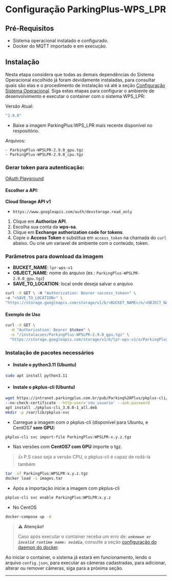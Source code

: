 # Configuração ParkingPlus-WPS_LPR

## Pré-Requisitos
-   Sistema operacional instalado e configurado.
-   Docker do MQTT importado e em execução.

## Instalação
Nesta etapa considera que todas as demais dependências do Sistema Operacional escolhido já foram 
devidamente instaladas, para consultar quais são elas e o procedimento de instalação vá até a 
seção [Configuração Sistema Operacional](configuracao_sistema_operacional.md). Siga estas etapas para configurar o ambiente de
desenvolvimento e executar o container com o sistema WPS_LPR:

Versâo Atual: 
```bash
"2.9.0"
```

* Baixe a imagem ParkingPlus:WPS_LPR mais recente disponível no respositório.

Arquivos:
```
- ParkingPlus-WPSLPR-2.9.0_gpu.tgz
- ParkingPlus-WPSLPR-2.9.0_cpu.tgz
```


### Gerar token para autenticação:

[OAuth Playground](https://developers.google.com/oauthplayground/?hl=pt-br)

#### Escolher a API:
**Cloud Storage API v1**

-   `https://www.googleapis.com/auth/devstorage.read_only`

1. Clique em **Authorize API**.
2. Escolha sua conta da **wps-sa**.
3. Clique em **Exchange authorization code for tokens**.
4. Copie o **Access Token** e substitua em `access_token` na chamada do `curl` abaixo. Ou crie um variavel de ambiente com o conteúdo, token.


### Parâmetros para download da imagem
- **BUCKET_NAME**: `lpr-wps-v1`
- **OBJECT_NAME**: nome do arquivo (ex.: `ParkingPlus-WPSLPR-2.9.0_gpu.tgz`)
- **SAVE_TO_LOCATION**: local onde deseja salvar o arquivo

```bash
curl -X GET \ -H "Authorization: Bearer <access_token>" \ 
-o "<SAVE_TO_LOCATION>" \ 
"https://storage.googleapis.com/storage/v1/b/<BUCKET_NAME>/o/<OBJECT_NAME>?alt=media"
```

#### Exemplo de Uso
```bash
curl -X GET \
  -H "Authorization: Bearer $token" \
  -o "/instalacoes/ParkingPlus-WPSLPR-2.9.0_gpu.tgz" \
  "https://storage.googleapis.com/storage/v1/b/lpr-wps-v1/o/ParkingPlus-WPSLPR-2.9.0_gpu.tgz?alt=media"
```

### Instalação de pacotes necessários

* #### Instale o python3.11 (Ubuntu)
```bash
sudo apt install python3.11
```
* #### Instale o pkplus-cli (Ubuntu)
```bash
wget https://intranet.parkingplus.com.br/pub/Parking%20Plus/pkplus-cli/3.0.0/pkplus-cli_3.0.0-1_all.deb \
--no-check-certificate --http-user='seu_usuario' --ask-password
apt install ./pkplus-cli_3.0.0-1_all.deb
mkdir -p /var/lib/pkplus-svc
```
* Carregue a imagem com o pkplus-cli (disponível para Ubuntu, e CentOS7 **sem** **GPU**)
```bash
pkplus-cli svc import-file ParkingPlus:WPSLPR-x.y.z.tgz
```
* Nas versões com **CentOS7 com GPU** importe o tgz.
> 👍 P.S caso seja a versão CPU, o pkplus-cli é capaz de rodá-la também
```bash
tar -xf ParkingPlus:WPSLPR-x.y.z.tgz
docker load -i images.tar
```
* Após a importação inicie a imagem com pkplus-cli
```bash
pkplus-cli svc enable ParkingPlus:WPSLPR:x.y.z
```
* No CentOS
```bash
docker-compose up -d
```
> ⚠️ **Atenção!**
> 
> Caso após executar o container receba um erro de:
> **_`unknown or invalid runtime name: nvidia`_**, consulte a seção 
> [configuração do daemon do docker](configuracao_sistema_operacional.md#51-execute-o-seguinte-comando-para-configurar-o-daemon-do-docker).

Ao iniciar o container, o sistema já estará em funcionamento, lendo o arquivo `config.json`, para 
executar as câmeras cadastradas, para adicionar, alterar ou remover câmeras, siga para a próxima seção.

------------
